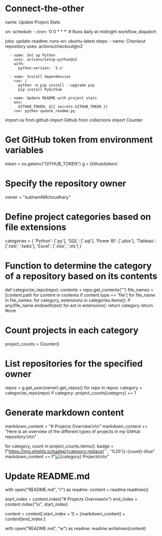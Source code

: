 # Connect-the-other

name: Update Project Stats

on:
  schedule:
    - cron: '0 0 * * *'  # Runs daily at midnight
  workflow_dispatch:

jobs:
  update-readme:
    runs-on: ubuntu-latest
    steps:
      - name: Checkout repository
        uses: actions/checkout@v2

      - name: Set up Python
        uses: actions/setup-python@v2
        with:
          python-version: '3.x'

      - name: Install dependencies
        run: |
          python -m pip install --upgrade pip
          pip install PyGithub

      - name: Update README with project stats
        env:
          GITHUB_TOKEN: ${{ secrets.GITHUB_TOKEN }}
        run: python update_readme.py

import os
from github import Github
from collections import Counter

# Get GitHub token from environment variables
token = os.getenv("GITHUB_TOKEN")
g = Github(token)

# Specify the repository owner
owner = "subhamNRchoudhary"

# Define project categories based on file extensions
categories = {
    'Python': ['.py'],
    'SQL': ['.sql'],
    'Power BI': ['.pbix'],
    'Tableau': ['.twb', '.twbx'],
    'Excel': ['.xlsx', '.xls']
}

# Function to determine the category of a repository based on its contents
def categorize_repo(repo):
    contents = repo.get_contents("")
    file_names = [content.path for content in contents if content.type == 'file']
    for file_name in file_names:
        for category, extensions in categories.items():
            if any(file_name.endswith(ext) for ext in extensions):
                return category
    return None

# Count projects in each category
project_counts = Counter()

# List repositories for the specified owner
repos = g.get_user(owner).get_repos()
for repo in repos:
    category = categorize_repo(repo)
    if category:
        project_counts[category] += 1

# Generate markdown content
markdown_content = "# Projects Overview\n\n"
markdown_content += "Here is an overview of the different types of projects in my GitHub repository:\n\n"

for category, count in project_counts.items():
    badge = f"https://img.shields.io/badge/{category.replace(' ', '%20')}-{count}-blue"
    markdown_content += f"![{category} Projects]({badge})\n\n"

# Update README.md
with open("README.md", "r") as readme:
    content = readme.readlines()

start_index = content.index("# Projects Overview\n")
end_index = content.index("<!-- PROJECT-STATS-END -->\n", start_index)

content = content[:start_index + 1] + [markdown_content] + content[end_index:]

with open("README.md", "w") as readme:
    readme.writelines(content)
